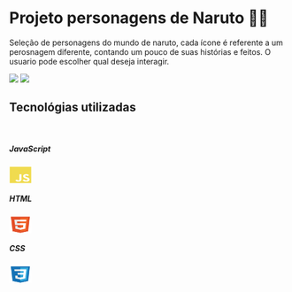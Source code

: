 # Projeto personagens de  Naruto 🐱‍💻 

Seleção de personagens do mundo de naruto, cada ícone é referente a um perosnagem diferente, contando um pouco de suas histórias e feitos. O usuario pode escolher qual deseja interagir.  


<img src= "./src/imagens/naruto.gif">

<img src= "./src/imagens/gifgit.gif">

## Tecnológias utilizadas 

<div style="display: inline_block"><br>
<h5>JavaScript</h5>
  <img align="center" alt="Js" height="30" width="40" src="https://raw.githubusercontent.com/devicons/devicon/master/icons/javascript/javascript-plain.svg">
  <h5>HTML</h5>
  <img align="center" alt="HTML" height="30" width="40" src="https://raw.githubusercontent.com/devicons/devicon/master/icons/html5/html5-original.svg">
  <h5>CSS</h5>
  <img align="center" alt="CSS" height="30" width="40" src="https://raw.githubusercontent.com/devicons/devicon/master/icons/css3/css3-original.svg">
</div>
